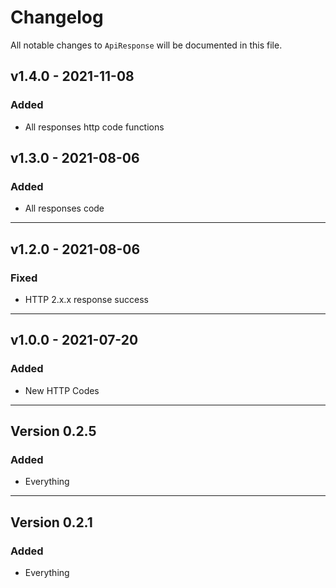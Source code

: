 # Changelog

All notable changes to `ApiResponse` will be documented in this file.

## v1.4.0 - 2021-11-08
### Added
- All responses http code functions

## v1.3.0 - 2021-08-06
### Added
- All responses code
---
## v1.2.0 - 2021-08-06
### Fixed
- HTTP 2.x.x response success
---
## v1.0.0 - 2021-07-20
### Added
- New HTTP Codes
---
## Version 0.2.5
### Added
- Everything
---
## Version 0.2.1
### Added
- Everything
